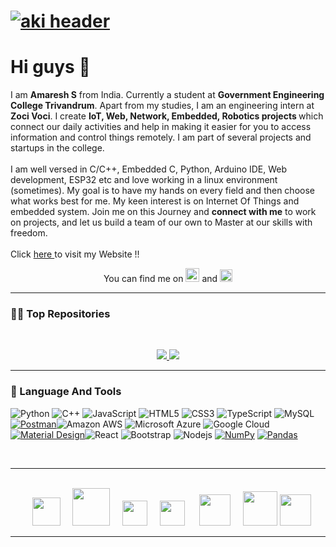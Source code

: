 # [![aki header](https://github.com/Unknown-Flyin-Wayfarer/Unknown-Flyin-Wayfarer/blob/main/icons/ufwLogo5.jpg)](https://amareshs2001.wixsite.com/personal-portfolio)

# Hi guys 👋

I am <b>Amaresh S</b> from India. Currently a student at <b>Government Engineering College Trivandrum</b>. Apart from my studies, I am an engineering intern at <b>Zoci Voci</b>. I create <b>IoT, Web, Network, Embedded, Robotics projects </b> which connect our daily activities and help in making it easier for you to access information and control things remotely. I am part of several projects and startups in the college. <br><br> I am well versed in C/C++, Embedded C, Python, Arduino IDE, Web development, ESP32 etc and love working in a linux environment (sometimes). My goal is to have my hands on every field and then choose what works best for me. My keen interest is on Internet Of Things and embedded system. Join me on this Journey and <b>connect with me</b> to work on projects, and let us build a team of our own to Master at our skills with freedom. <br><br> Click <a href="https://amareshs2001.wixsite.com/personal-portfolio"> here </a> to visit my Website !!
<br>

<!-- Find me On -->

<p align="center">You can find me on   <a href="https://www.instagram.com/unknown_flyin_wayfarer/?igshid=MzNlNGNkZWQ4Mg%3D%3D" width="10" height="2"><img src="https://upload.wikimedia.org/wikipedia/commons/thumb/e/e7/Instagram_logo_2016.svg/768px-Instagram_logo_2016.svg.png" width="22" height="22" border="0"></a> and   <a href=https://www.linkedin.com/in/amaresh-s-137325209/" width="10" height="2"><img src="https://www.iconsdb.com/icons/preview/white/linkedin-3-xxl.png" width="20" height="20" border="0"></a> </p>
  
---
  

### 👨‍💻 Top Repositories
<br>
<p align ="center">  
  <a href="https://github.com/Unknown-Flyin-Wayfarer/WiFi-Livestreaming-Car"><img  src="https://github-readme-stats.vercel.app/api/pin/?username=Unknown-Flyin-Wayfarer&repo=WiFi-Livestreaming-Car&show_owner=true&show_icons=true&theme=radical"/> 
  </a><a href="https://github.com/Unknown-Flyin-Wayfarer/Kerala-IoT-Challenge"><img  src="https://github-readme-stats.vercel.app/api/pin/?username=Unknown-Flyin-Wayfarer&repo=Kerala-IoT-Challenge_owner=true&show_icons=true&theme=radical"/> </a>

  
  
</p>

---


### 🧰 Language And Tools

![Python](https://img.shields.io/badge/-Python-black?style=flat-square&logo=Python)
![C++](https://img.shields.io/badge/-C++-00599C?style=flat-square&logo=c)
![JavaScript](https://img.shields.io/badge/-JavaScript-black?style=flat-square&logo=javascript)
![HTML5](https://img.shields.io/badge/-HTML5-E34F26?style=flat-square&logo=html5&logoColor=white)
![CSS3](https://img.shields.io/badge/-CSS3-1572B6?style=flat-square&logo=css3)
![TypeScript](https://img.shields.io/badge/-TypeScript-007ACC?style=flat-square&logo=typescript)
![MySQL](https://img.shields.io/badge/-MySQL-black?style=flat-square&logo=mysql)<a href="#"><img alt="Postman" src="https://img.shields.io/badge/Postman-FF6C37?logo=postman&logoColor=white"></a>![Amazon AWS](https://img.shields.io/badge/Amazon%20AWS-232F3E?style=flat-square&logo=amazon-aws)
![Microsoft Azure](https://img.shields.io/badge/Microsoft%20Azure-232F7E?style=flat-square&logo=microsoft-azure)
![Google Cloud](https://img.shields.io/badge/Google%20Cloud-black?style=flat-square&logo=google-cloud)<a href="#"><img alt="Material Design" src="https://img.shields.io/badge/Material%20Design%20-%230081CB.svg?logo=material-design&logoColor=white"></a>![React](https://img.shields.io/badge/-React-black?style=flat-square&logo=react)
![Bootstrap](https://img.shields.io/badge/-Bootstrap-563D7C?style=flat-square&logo=bootstrap)
![Nodejs](https://img.shields.io/badge/-Nodejs-black?style=flat-square&logo=Node.js)
<a href="#"><img alt="NumPy" src="https://img.shields.io/badge/Numpy%20-%23013243.svg?logo=numpy&logoColor=white"></a>
<a href="#"><img alt="Pandas" src="https://img.shields.io/badge/Pandas%20-%23150458.svg?logo=pandas&logoColor=white"></a>

<br>


<!---
![](https://img.shields.io/badge/OS-Linux-informational?style=flat&logo=linux&logoColor=white&color=e5d549)                                                           ![](https://img.shields.io/badge/OS-Windows-informational?style=flat&logo=windows&logoColor=white&color=e5d549)                                                         ![](https://img.shields.io/badge/Editor-Subllime-informational?style=flat&logo=appveyo&logoColor=white&color=1768ac)                                                 ![](https://img.shields.io/badge/Code-Python-informational?style=flat&logo=python&logoColor=white&color=2541b2)                                                   ![](https://img.shields.io/badge/Code-Kotlin-informational?style=flat&logo=kotlinlogoColor=white&color=2541b2)
![](https://img.shields.io/badge/Code-C++-informational?style=flat&logo=cplusplus&logoColor=white&color=2541b2)                                               ![](https://img.shields.io/badge/Tools-MySQL-informational?style=flat&logo=mysql&logoColor=white&color=39a6a3)                                                     ![](https://img.shields.io/badge/Cloud-Digital_Ocean-informational?style=flat&logo=digitalocean&logoColor=white&color=deedf0)                                                       [![Gitter](https://badges.gitter.im/IoT-Dev-Bolt-IoT/community.svg)](https://gitter.im/IoT-Dev-Bolt-IoT/community?utm_source=badge&utm_medium=badge&utm_campaign=pr-badge)             [![Netlify Status](https://api.netlify.com/api/v1/badges/afd87007-58fd-46eb-8b80-3a2d171cd79e/deploy-status)](https://app.netlify.com/sites/akshayansinha/deploys)
![](https://komarev.com/ghpvc/?username=hippyaki&style=plastic)
--->
---
  
<br>
<div align="center">
&nbsp;&nbsp; <img src="https://i.ibb.co/Yt9PVBK/2018-06-12-T08-17-33-417-Z-Bolt-Io-T-Green-Gray-vertical.png" width="45px">  &nbsp; &nbsp; <img src="https://upload.wikimedia.org/wikipedia/commons/thumb/8/87/Arduino_Logo.svg/800px-Arduino_Logo.svg.png" width="60px"> &nbsp; &nbsp;&nbsp;<img src="https://seeklogo.com/images/E/espressif-systems-logo-1350B9E771-seeklogo.com.png" width="40px"> &nbsp;&nbsp;&nbsp; <img src="https://cdn.freebiesupply.com/logos/large/2x/raspberry-pi-logo-svg-vector.svg" width="40px"> &nbsp;&nbsp; &nbsp; <img src="https://techzeero.com/wp-content/uploads/2019/07/nodemcu-logo.png" width="50px"> &nbsp; &nbsp; <img src="https://cdn.freebiesupply.com/logos/large/2x/st-microelectronics-1-logo-png-transparent.png" width="55px">  <img src="https://developer.microej.com/wp-content/uploads/2020/03/logo_techno_aws-iot-core-s2.png" width="50px">
</div>

---

<!---### 🔡 My Top Languages
<br>
<p align="center" >  
  <a href="https://github.com/hippyaki/github-readme-stats"> 
<img src="https://github-readme-stats.vercel.app/api/top-langs/?username=hippyaki&show_icons=true&theme=dracula"/>
  </a>
  </p>--->





<!---
**Unknown-Flyin-Wayfarer-backup/Unknown-Flyin-Wayfarer-backup** is a ✨ _special_ ✨ repository because its `README.md` (this file) appears on your GitHub profile.

Here are some ideas to get you started:
--->


<!---
- 🤔 I’m looking for help with ...
- 💬 Ask me about ...
- 📫 How to reach me: ...
- 😄 Pronouns: ...
- ⚡ Fun fact: ...
-
--->
<!---
- 👋 Hi, I’m @Unknown-Flyin-Wayfarer
- 👀 I’m interested in ...
- 🌱 I’m currently learning ...
- 💞️ I’m looking to collaborate on ...
- 📫 How to reach me ...

--->
<!---
Unknown-Flyin-Wayfarer/Unknown-Flyin-Wayfarer is a ✨ special ✨ repository because its `README.md` (this file) appears on your GitHub profile.
You can click the Preview link to take a look at your changes.
--->

